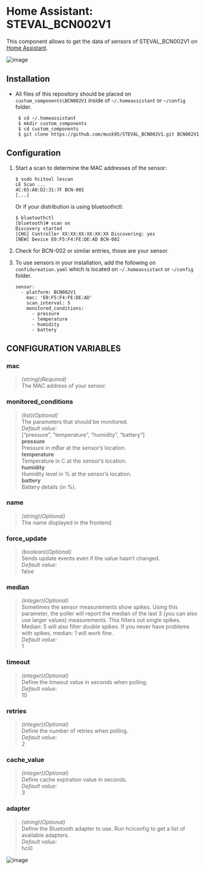 # Home Assistant: STEVAL_BCN002V1
This component allows to get the data of sensors of STEVAL_BCN002V1 on [Home Assistant][hass].

![image](https://user-images.githubusercontent.com/11463289/68007850-4438bc00-fcc0-11e9-9695-32c8a53a86ee.png)

## Installation

* All files of this repository should be placed on `custom_components\BCN002V1` inside of `~/.homeassistant` or `~/config` folder. 

       $ cd ~/.homeassistant
       $ mkdir custom_components
       $ cd custom_components
       $ git clone https://github.com/musk95/STEVAL_BCN002V1.git BCN002V1

## Configuration
1. Start a scan to determine the MAC addresses of the sensor:

       $ sudo hcitool lescan
       LE Scan ...
       4C:65:A8:D2:31:7F BCN-002
       [...]

   Or if your distribution is using bluetoothctl:
  
       $ bluetoothctl
       [bluetooth]# scan on
       Discovery started
       [CHG] Controller XX:XX:XX:XX:XX:XX Discovering: yes
       [NEW] Device E0:F5:F4:FE:DE:AD BCN-002
  
2. Check for BCN-002 or similar entries, those are your sensor.

3. To use sensors in your installation, add the following on `confidureation.yaml` which is located on `~/.homeassistant` or `~/config` folder.

       sensor:
         - platform: BCN002V1
           mac: 'E0:F5:F4:FE:DE:AD'
           scan_interval: 5
           monitored_conditions:
             - pressure
             - temperature
             - humidity
             - battery

## CONFIGURATION VARIABLES
### mac
>*(string)(Required)*<br>
The MAC address of your sensor.

### monitored_conditions
>*(list)(Optional)*<br>
The parameters that should be monitored.<br>
>*Default value:*<br>
[“pressure”, “temperature”, “humidity”, “battery”]<br>
>**pressure**<br>
Pressure in mBar at the sensor’s location.<br>
>**temperature**<br>
Temperature in C at the sensor’s location.<br>
>**humidity**<br>
Humidity level in % at the sensor’s location.<br>
>**battery**<br>
Battery details (in %).<br>

### name
>*(string)(Optional)*<br>
The name displayed in the frontend.

### force_update
>*(boolean)(Optional)*<br>
Sends update events even if the value hasn’t changed.<br>
>*Default value:*<br>
false

### median
>*(integer)(Optional)*<br>
Sometimes the sensor measurements show spikes. Using this parameter, the poller will report the median of the last 3 (you can also use larger values) measurements. This filters out single spikes. Median: 5 will also filter double spikes. If you never have problems with spikes, median: 1 will work fine.<br>
>*Default value:*<br>
1

### timeout
>*(integer)(Optional)*<br>
Define the timeout value in seconds when polling.<br>
>*Default value:*<br>
10

### retries
>*(integer)(Optional)*<br>
Define the number of retries when polling.<br>
>*Default value:*<br>
2

### cache_value
>*(integer)(Optional)*<br>
Define cache expiration value in seconds.<br>
>*Default value:*<br>
3

### adapter
>*(string)(Optional)*<br>
Define the Bluetooth adapter to use. Run hciconfig to get a list of available adapters.<br>
>*Default value:*<br>
hci0

![image](https://user-images.githubusercontent.com/11463289/68009223-bb704f00-fcc4-11e9-86a1-c4d637333635.png)

[hass]: https://home-assistant.io

